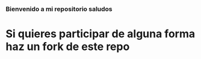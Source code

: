 ### Bienvenido a mi repositorio saludos
# Si quieres participar de alguna forma haz un fork de este repo
